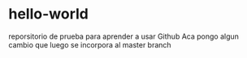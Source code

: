 # hello-world
reporsitorio de prueba para aprender a usar Github
Aca pongo algun cambio que luego se incorpora al master branch
